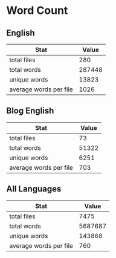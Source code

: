 # Word Count

## English

Stat | Value
---- | -----
total files | 280
total words | 287448
unique words | 13823
average words per file | 1026

## Blog English

Stat | Value
---- | -----
total files | 73
total words | 51322
unique words | 6251
average words per file | 703

## All Languages

Stat | Value
---- | -----
total files | 7475
total words | 5687687
unique words | 143868
average words per file | 760
